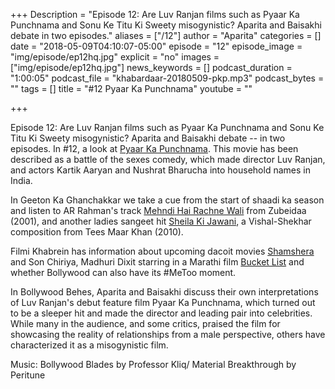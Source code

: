 +++
Description = "Episode 12: Are Luv Ranjan films such as Pyaar Ka Punchnama and Sonu Ke Titu Ki Sweety misogynistic? Aparita and Baisakhi debate in two episodes."
aliases = ["/12"]
author = "Aparita"
categories = []
date = "2018-05-09T04:10:07-05:00"
episode = "12"
episode_image = "img/episode/ep12hq.jpg"
explicit = "no"
images = ["img/episode/ep12hq.jpg"]
news_keywords = []
podcast_duration = "1:00:05"
podcast_file = "khabardaar-20180509-pkp.mp3"
podcast_bytes = ""
tags = []
title = "#12 Pyaar Ka Punchnama"
youtube = ""

+++

Episode 12: Are Luv Ranjan films such as Pyaar Ka Punchnama and Sonu Ke Titu Ki Sweety misogynistic? Aparita and Baisakhi debate -- in two episodes. In #12, a look at [Pyaar Ka Punchnama](https://www.youtube.com/watch?v=vSaD36MRxBw). This movie has been described as a battle of the sexes comedy, which made director Luv Ranjan, and actors Kartik Aaryan and Nushrat Bharucha into household names in India.

In Geeton Ka Ghanchakkar we take a cue from the start of shaadi ka season and listen to AR Rahman's track [Mehndi Hai Rachne Wali](https://www.youtube.com/watch?v=ZTpxYgX6RPU) from Zubeidaa (2001), and another ladies sangeet hit [Sheila Ki Jawani](https://www.youtube.com/watch?v=ZTmF2v59CtI), a Vishal-Shekhar composition from Tees Maar Khan (2010).

Filmi Khabrein has information about upcoming dacoit movies [Shamshera](https://www.youtube.com/watch?v=lT15HtJ5Gsk) and Son Chiriya, Madhuri Dixit starring in a Marathi film [Bucket List](https://www.youtube.com/watch?v=Rlmxohf1i_8) and whether Bollywood can also have its #MeToo moment.

In Bollywood Behes, Aparita and Baisakhi discuss their own interpretations of Luv Ranjan's debut feature film Pyaar Ka Punchnama, which turned out to be a sleeper hit and made the director and leading pair into celebrities. While many in the audience, and some critics, praised the film for showcasing the reality of relationships from a male perspective, others have characterized it as a misogynistic film.

Music: Bollywood Blades by Professor Kliq/ Material Breakthrough by Peritune
